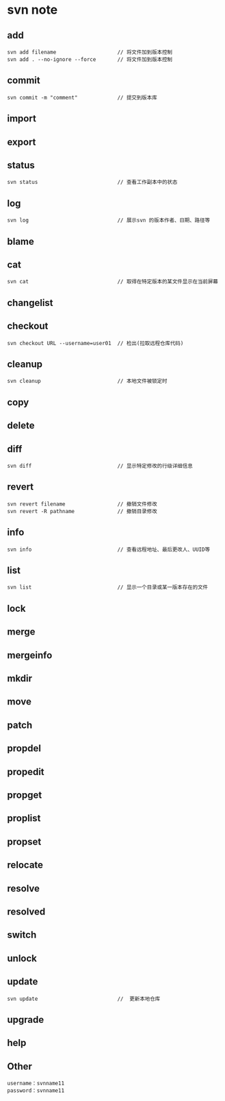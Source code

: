 # svn note 

## add
    svn add filename                    // 将文件加到版本控制
    svn add . --no-ignore --force       // 将文件加到版本控制


## commit 
    svn commit -m "comment"             // 提交到版本库


## import
    

## export


## status
    svn status                          // 查看工作副本中的状态


## log
    
    
    svn log                             // 展示svn 的版本作者、日期、路径等
## blame


## cat
    svn cat                             // 取得在特定版本的某文件显示在当前屏幕


## changelist


## checkout
    svn checkout URL --username=user01  // 检出(拉取远程仓库代码)


## cleanup
    svn cleanup                         // 本地文件被锁定时


## copy


## delete


## diff
    svn diff                            // 显示特定修改的行级详细信息


## revert
    svn revert filename                 // 撤销文件修改
    svn revert -R pathname              // 撤销目录修改


## info
    svn info                            // 查看远程地址、最后更改人、UUID等


## list
    svn list                            // 显示一个目录或某一版本存在的文件


## lock

    
## merge


## mergeinfo


## mkdir


## move


## patch


## propdel


## propedit


## propget


## proplist


## propset


## relocate


## resolve


## resolved


## switch


## unlock


## update
    svn update                          //  更新本地仓库


## upgrade


## help





## Other
    username：svnname11
    password：svnname11